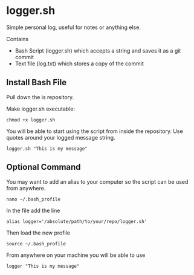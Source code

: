 # logger.sh

Simple personal log, useful for notes or anything else.

Contains 
- Bash Script (logger.sh) which accepts a string and saves it as a git commit
- Text file (log.txt) which stores a copy of the commit

## Install Bash File 

Pull down the is repository. 

Make logger.sh executable: 

```chmod +x logger.sh```

You will be able to start using the script from inside the repository. Use quotes around your logged message string. 

```logger.sh "This is my message"``` 

## Optional Command

You may want to add an alias to your computer so the script can be used from anywhere. 

```nano ~/.bash_profile```

In the file add the line

```alias logger='/absolute/path/to/your/repo/logger.sh'```

Then load the new profile

```source ~/.bash_profile```

From anywhere on your machine you will be able to use 

```logger "This is my message"``` 


